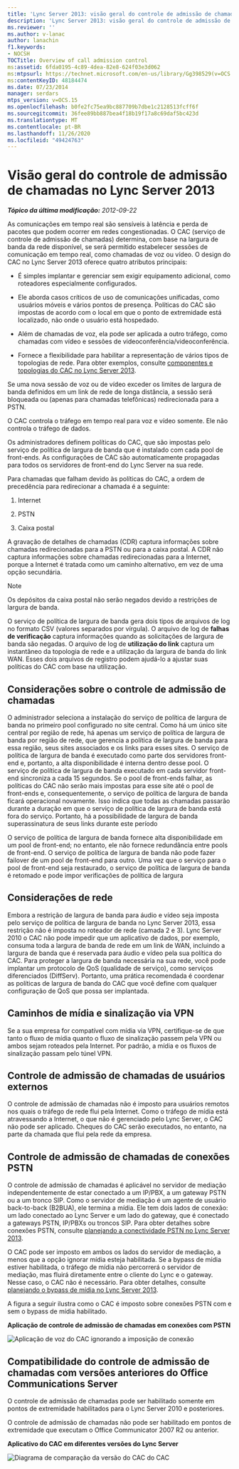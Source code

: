 ```yaml
---
title: 'Lync Server 2013: visão geral do controle de admissão de chamadas'
description: 'Lync Server 2013: visão geral do controle de admissão de chamadas.'
ms.reviewer: ''
ms.author: v-lanac
author: lanachin
f1.keywords:
- NOCSH
TOCTitle: Overview of call admission control
ms:assetid: 6fda0195-4c89-4dea-82e8-624f03e3d062
ms:mtpsurl: https://technet.microsoft.com/en-us/library/Gg398529(v=OCS.15)
ms:contentKeyID: 48184474
ms.date: 07/23/2014
manager: serdars
mtps_version: v=OCS.15
ms.openlocfilehash: b0fe2fc75ea9bc887709b7dbe1c2128513fcff6f
ms.sourcegitcommit: 36fee89bb887bea4f18b19f17a8c69daf5bc423d
ms.translationtype: MT
ms.contentlocale: pt-BR
ms.lasthandoff: 11/26/2020
ms.locfileid: "49424763"
---
```

# <a name="overview-of-call-admission-control-in-lync-server-2013"></a>Visão geral do controle de admissão de chamadas no Lync Server 2013

<div data-xmlns="http://www.w3.org/1999/xhtml">

<div class="topic" data-xmlns="http://www.w3.org/1999/xhtml" data-msxsl="urn:schemas-microsoft-com:xslt" data-cs="https://msdn.microsoft.com/">

<div data-asp="https://msdn2.microsoft.com/asp">



</div>

<div id="mainSection">

<div id="mainBody">

<span> </span>

_**Tópico da última modificação:** 2012-09-22_

As comunicações em tempo real são sensíveis à latência e perda de pacotes que podem ocorrer em redes congestionadas. O CAC (serviço de controle de admissão de chamadas) determina, com base na largura de banda da rede disponível, se será permitido estabelecer sessões de comunicação em tempo real, como chamadas de voz ou vídeo. O design do CAC no Lync Server 2013 oferece quatro atributos principais:

  - É simples implantar e gerenciar sem exigir equipamento adicional, como roteadores especialmente configurados.

  - Ele aborda casos críticos de uso de comunicações unificadas, como usuários móveis e vários pontos de presença. Políticas do CAC são impostas de acordo com o local em que o ponto de extremidade está localizado, não onde o usuário está hospedado.

  - Além de chamadas de voz, ela pode ser aplicada a outro tráfego, como chamadas com vídeo e sessões de videoconferência/videoconferência.

  - Fornece a flexibilidade para habilitar a representação de vários tipos de topologias de rede. Para obter exemplos, consulte [componentes e topologias do CAC no Lync Server 2013](lync-server-2013-components-and-topologies-for-cac.md).

Se uma nova sessão de voz ou de vídeo exceder os limites de largura de banda definidos em um link de rede de longa distância, a sessão será bloqueada ou (apenas para chamadas telefônicas) redirecionada para a PSTN.

O CAC controla o tráfego em tempo real para voz e vídeo somente. Ele não controla o tráfego de dados.

Os administradores definem políticas do CAC, que são impostas pelo serviço de política de largura de banda que é instalado com cada pool de front-ends. As configurações de CAC são automaticamente propagadas para todos os servidores de front-end do Lync Server na sua rede.

Para chamadas que falham devido às políticas do CAC, a ordem de precedência para redirecionar a chamada é a seguinte:

1.  Internet

2.  PSTN

3.  Caixa postal

A gravação de detalhes de chamadas (CDR) captura informações sobre chamadas redirecionadas para a PSTN ou para a caixa postal. A CDR não captura informações sobre chamadas redirecionadas para a Internet, porque a Internet é tratada como um caminho alternativo, em vez de uma opção secundária.

<div>


> [!NOTE]  
> Os depósitos da caixa postal não serão negados devido a restrições de largura de banda.



</div>

O serviço de política de largura de banda gera dois tipos de arquivos de log no formato CSV (valores separados por vírgula). O arquivo de log de **falhas de verificação** captura informações quando as solicitações de largura de banda são negadas. O arquivo de log de **utilização do link** captura um instantâneo da topologia de rede e a utilização da largura de banda do link WAN. Esses dois arquivos de registro podem ajudá-lo a ajustar suas políticas do CAC com base na utilização.

<div>

## <a name="call-admission-control-considerations"></a>Considerações sobre o controle de admissão de chamadas

O administrador seleciona a instalação do serviço de política de largura de banda no primeiro pool configurado no site central. Como há um único site central por região de rede, há apenas um serviço de política de largura de banda por região de rede, que gerencia a política de largura de banda para essa região, seus sites associados e os links para esses sites. O serviço de política de largura de banda é executado como parte dos servidores front-end e, portanto, a alta disponibilidade é interna dentro desse pool. O serviço de política de largura de banda executado em cada servidor front-end sincroniza a cada 15 segundos. Se o pool de front-ends falhar, as políticas do CAC não serão mais impostas para esse site até o pool de front-ends e, consequentemente, o serviço de política de largura de banda ficará operacional novamente. Isso indica que todas as chamadas passarão durante a duração em que o serviço de política de largura de banda está fora do serviço. Portanto, há a possibilidade de largura de banda superassinatura de seus links durante este período

O serviço de política de largura de banda fornece alta disponibilidade em um pool de front-end; no entanto, ele não fornece redundância entre pools de front-end. O serviço de política de largura de banda não pode fazer failover de um pool de front-end para outro. Uma vez que o serviço para o pool de front-end seja restaurado, o serviço de política de largura de banda é retomado e pode impor verificações de política de largura

<div>

## <a name="network-considerations"></a>Considerações de rede

Embora a restrição de largura de banda para áudio e vídeo seja imposta pelo serviço de política de largura de banda no Lync Server 2013, essa restrição não é imposta no roteador de rede (camada 2 e 3). Lync Server 2010 o CAC não pode impedir que um aplicativo de dados, por exemplo, consuma toda a largura de banda de rede em um link de WAN, incluindo a largura de banda que é reservada para áudio e vídeo pela sua política do CAC. Para proteger a largura de banda necessária na sua rede, você pode implantar um protocolo de QoS (qualidade de serviço), como serviços diferenciados (DiffServ). Portanto, uma prática recomendada é coordenar as políticas de largura de banda do CAC que você define com qualquer configuração de QoS que possa ser implantada.

</div>

<div>

## <a name="media-and-signaling-paths-over-vpn"></a>Caminhos de mídia e sinalização via VPN

Se a sua empresa for compatível com mídia via VPN, certifique-se de que tanto o fluxo de mídia quanto o fluxo de sinalização passem pela VPN ou ambos sejam roteados pela Internet. Por padrão, a mídia e os fluxos de sinalização passam pelo túnel VPN.

</div>

<div>

## <a name="call-admission-control-of-outside-users"></a>Controle de admissão de chamadas de usuários externos

O controle de admissão de chamadas não é imposto para usuários remotos nos quais o tráfego de rede flui pela Internet. Como o tráfego de mídia está atravessando a Internet, o que não é gerenciado pelo Lync Server, o CAC não pode ser aplicado. Cheques do CAC serão executados, no entanto, na parte da chamada que flui pela rede da empresa.

</div>

<div>

## <a name="call-admission-control-of-pstn-connections"></a>Controle de admissão de chamadas de conexões PSTN

O controle de admissão de chamadas é aplicável no servidor de mediação independentemente de estar conectado a um IP/PBX, a um gateway PSTN ou a um tronco SIP. Como o servidor de mediação é um agente de usuário back-to-back (B2BUA), ele termina a mídia. Ele tem dois lados de conexão: um lado conectado ao Lync Server e um lado do gateway, que é conectado a gateways PSTN, IP/PBXs ou troncos SIP. Para obter detalhes sobre conexões PSTN, consulte [planejando a conectividade PSTN no Lync Server 2013](lync-server-2013-planning-for-pstn-connectivity.md).

O CAC pode ser imposto em ambos os lados do servidor de mediação, a menos que a opção ignorar mídia esteja habilitada. Se a bypass de mídia estiver habilitada, o tráfego de mídia não percorrerá o servidor de mediação, mas fluirá diretamente entre o cliente do Lync e o gateway. Nesse caso, o CAC não é necessário. Para obter detalhes, consulte [planejando o bypass de mídia no Lync Server 2013](lync-server-2013-planning-for-media-bypass.md).

A figura a seguir ilustra como o CAC é imposto sobre conexões PSTN com e sem o bypass de mídia habilitado.

**Aplicação de controle de admissão de chamadas em conexões com PSTN**

![Aplicação de voz do CAC ignorando a imposição de conexão](images/Gg398703.4d66d529-0912-4de1-abec-266f54272eb3(OCS.15).jpg "Aplicação de voz do CAC ignorando a imposição de conexão")

</div>

<div>

## <a name="compatibility-of-call-admission-control-with-earlier-versions-of-office-communications-server"></a>Compatibilidade do controle de admissão de chamadas com versões anteriores do Office Communications Server

O controle de admissão de chamadas pode ser habilitado somente em pontos de extremidade habilitados para o Lync Server 2010 e posteriores.

O controle de admissão de chamadas não pode ser habilitado em pontos de extremidade que executam o Office Communicator 2007 R2 ou anterior.

**Aplicativo do CAC em diferentes versões do Lync Server**

![Diagrama de comparação da versão do CAC do CAC](images/Gg398529.fdbfee7e-15fc-445b-949d-8d61e61ac350(OCS.15).jpg "Diagrama de comparação da versão do CAC do CAC")

</div>

</div>

</div>

<span> </span>

</div>

</div>

</div>

